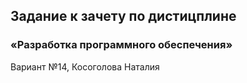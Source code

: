 ## Задание к зачету по дистицплине
### «Разработка программного обеспечения»

Вариант №14, Косоголова Наталия
